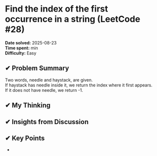 # Find the index of the first occurrence in a string (LeetCode #28)

**Date solved:** 2025-08-23   
**Time spent:**  min  
**Difficulty:** Easy  

## ✔︎ Problem Summary
Two words, needle and haystack, are given.  
If haystack has needle inside it, we return the index where it first appears.  
If it does not have needle, we return -1.  

## ✔︎ My Thinking


## ✔︎ Insights from Discussion


## ✔︎ Key Points
- 
